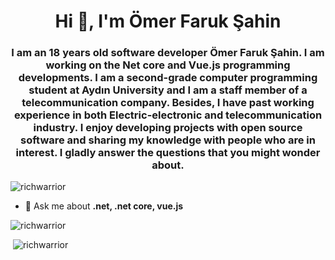 <h1 align="center">Hi 👋, I'm Ömer Faruk Şahin</h1>
<h3 align="center">I am an 18 years old software developer Ömer Faruk Şahin. I am working on the Net core and Vue.js programming developments. I am a second-grade computer programming student at Aydın University and I am a staff member of a telecommunication company. Besides, I have past working experience in both Electric-electronic and telecommunication industry. I enjoy developing projects with open source software and sharing my knowledge with people who are in interest. I gladly answer the questions that you might wonder about.</h3>

<p align="left"> <img src="https://komarev.com/ghpvc/?username=richwarrior" alt="richwarrior" /> </p>

- 💬 Ask me about **.net, .net core, vue.js**

<p><img src="https://github-readme-stats.vercel.app/api/top-langs/?username=richwarrior&layout=compact" alt="richwarrior" /></p>

<p>&nbsp;<img src="https://github-readme-stats.vercel.app/api?username=richwarrior&show_icons=true" alt="richwarrior" /></p>
